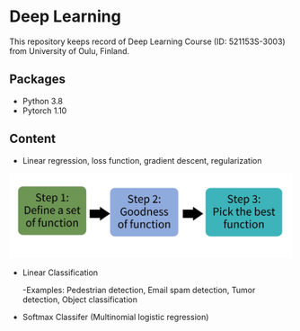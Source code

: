 # Deep Learning

This repository keeps record of Deep Learning Course (ID: 521153S-3003) from University of Oulu, Finland.

## Packages

- Python 3.8
- Pytorch 1.10

## Content

- Linear regression, loss function, gradient descent, regularization

![step](img/step.jpg)

- Linear Classification 

  -Examples: Pedestrian detection, Email spam detection, Tumor detection, Object classification
  
- Softmax Classifer (Multinomial logistic regression)

